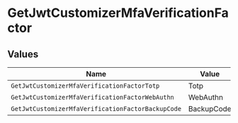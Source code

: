 # GetJwtCustomizerMfaVerificationFactor


## Values

| Name                                              | Value                                             |
| ------------------------------------------------- | ------------------------------------------------- |
| `GetJwtCustomizerMfaVerificationFactorTotp`       | Totp                                              |
| `GetJwtCustomizerMfaVerificationFactorWebAuthn`   | WebAuthn                                          |
| `GetJwtCustomizerMfaVerificationFactorBackupCode` | BackupCode                                        |